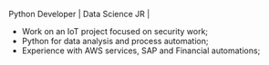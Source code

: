 Python Developer | Data Science JR  |


* Work on an IoT project focused on security work;
* Python for data analysis and process automation;
* Experience with AWS services, SAP and Financial automations;
